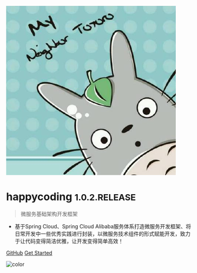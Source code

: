 ![logo](_media/cover-logo.jpeg ':size=100x100 :id=cover-logo')

# happycoding <small>1.0.2.RELEASE</small>

> 微服务基础架构开发框架
- 基于Spring Cloud、Spring Cloud Alibaba服务体系打造微服务开发框架、将日常开发中一些优秀实践进行封装，以微服务技术组件的形式赋能开发，致力于让代码变得简洁优雅，让开发变得简单高效！

[GitHub](https://github.com/happy-coding-cool)
[Get Started](#start)

![color](#b7e7dd)
